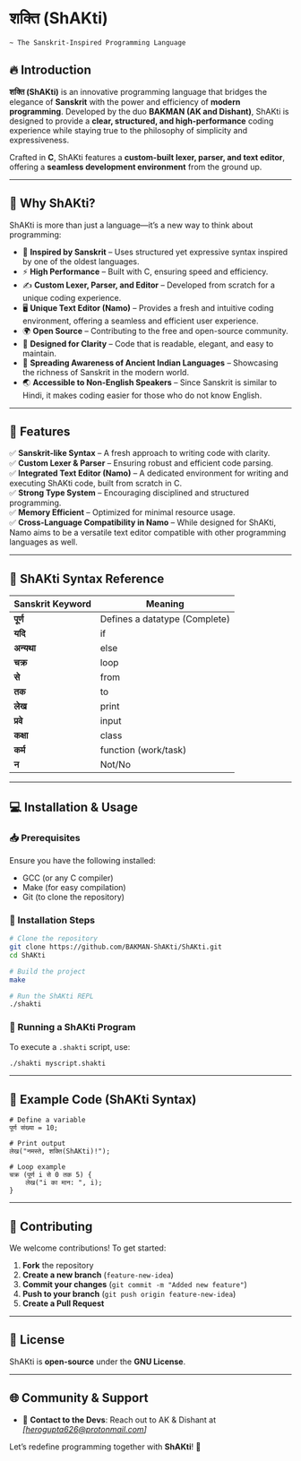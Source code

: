# शक्ति (ShAKti) 
    ~ The Sanskrit-Inspired Programming Language


## 🔥 Introduction

**शक्ति (ShAKti)** is an innovative programming language that bridges the elegance of **Sanskrit** with the power and efficiency of **modern programming**. Developed by the duo **BAKMAN (AK and Dishant)**, ShAKti is designed to provide a **clear, structured, and high-performance** coding experience while staying true to the philosophy of simplicity and expressiveness.

Crafted in **C**, ShAKti features a **custom-built lexer, parser, and text editor**, offering a **seamless development environment** from the ground up.

---

## 🚀 Why ShAKti?

ShAKti is more than just a language—it’s a new way to think about programming:

- 🧠 **Inspired by Sanskrit** – Uses structured yet expressive syntax inspired by one of the oldest languages.
- ⚡ **High Performance** – Built with C, ensuring speed and efficiency.
- ✍️ **Custom Lexer, Parser, and Editor** – Developed from scratch for a unique coding experience.
- 🖥️ **Unique Text Editor (Namo)** – Provides a fresh and intuitive coding environment, offering a seamless and efficient user experience.
- 🌍 **Open Source** – Contributing to the free and open-source community.
- 🎯 **Designed for Clarity** – Code that is readable, elegant, and easy to maintain.
- 📢 **Spreading Awareness of Ancient Indian Languages** – Showcasing the richness of Sanskrit in the modern world.
- 🌏 **Accessible to Non-English Speakers** – Since Sanskrit is similar to Hindi, it makes coding easier for those who do not know English.

---

## 🔧 Features

✅ **Sanskrit-like Syntax** – A fresh approach to writing code with clarity.<br>
✅ **Custom Lexer & Parser** – Ensuring robust and efficient code parsing.<br>
✅ **Integrated Text Editor (Namo)** – A dedicated environment for writing and executing ShAKti code, built from scratch in C.<br>
✅ **Strong Type System** – Encouraging disciplined and structured programming.<br>
✅ **Memory Efficient** – Optimized for minimal resource usage.<br>
✅ **Cross-Language Compatibility in Namo** – While designed for ShAKti, Namo aims to be a versatile text editor compatible with other programming languages as well.

---

## 📜 ShAKti Syntax Reference

| Sanskrit Keyword | Meaning |
|-----------------|---------|
| **पूर्ण** | Defines a datatype (Complete) |
| **यदि** | if |
| **अन्यथा** | else |
| **चक्र** | loop |
| **से** | from |
| **तक** | to |
| **लेख** | print |
| **प्रवे** | input |
| **कक्षा** | class |
| **कर्म** | function (work/task) |
| **न** | Not/No |

---

## 💻 Installation & Usage

### 📥 Prerequisites
Ensure you have the following installed:
- GCC (or any C compiler)
- Make (for easy compilation)
- Git (to clone the repository)

### 🔨 Installation Steps
```bash
# Clone the repository
git clone https://github.com/BAKMAN-ShAKti/ShAKti.git
cd ShAKti

# Build the project
make

# Run the ShAKti REPL
./shakti
```

### 📌 Running a ShAKti Program
To execute a `.shakti` script, use:
```bash
./shakti myscript.shakti
```

---

## 📜 Example Code (ShAKti Syntax)
```shakti
# Define a variable
पूर्ण संख्या = 10;

# Print output
लेख("नमस्ते, शक्ति(ShAKti)!");

# Loop example
चक्र (पूर्ण i से 0 तक 5) {
    लेख("i का मान: ", i);
}
```

---

## 🤝 Contributing
We welcome contributions! To get started:
1. **Fork** the repository
2. **Create a new branch** (`feature-new-idea`)
3. **Commit your changes** (`git commit -m "Added new feature"`)
4. **Push to your branch** (`git push origin feature-new-idea`)
5. **Create a Pull Request**

---

## 📜 License
ShAKti is **open-source** under the **GNU License**.

---

## 🌐 Community & Support

- 📩 **Contact to the Devs**: Reach out to AK & Dishant at *[herogupta626@protonmail.com]*

Let’s redefine programming together with **ShAKti**! 🚀


